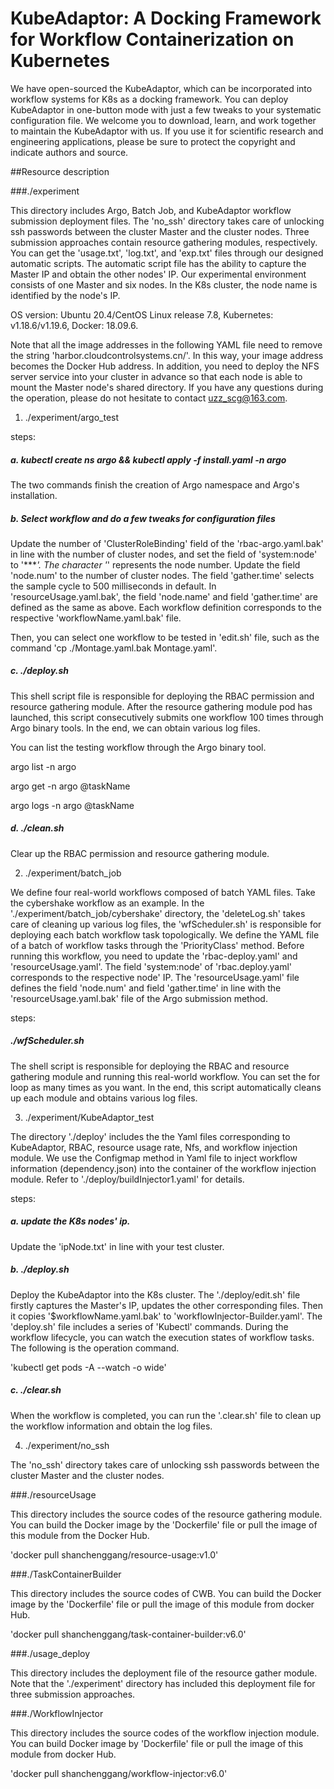 # KubeAdaptor: A Docking Framework for Workflow Containerization on Kubernetes
We have open-sourced the KubeAdaptor, which can be incorporated into workflow systems for K8s as a docking framework.
You can deploy KubeAdaptor in one-button mode with just a few tweaks to your systematic configuration file. 
We welcome you to download, learn, and work together to maintain the KubeAdaptor with us. If you use it for scientific research and 
engineering applications, please be sure to protect the copyright and indicate authors and source.

##Resource description

###./experiment

This directory includes Argo, Batch Job, and KubeAdaptor workflow submission deployment files.
The 'no_ssh' directory takes care of unlocking ssh passwords between the cluster Master and 
the cluster nodes.
Three submission approaches contain resource gathering modules, respectively.
You can get the 'usage.txt', 'log.txt', and 'exp.txt' files through our designed automatic scripts.
The automatic script file has the ability to capture the Master IP and obtain the other nodes' IP.
Our experimental environment consists of one Master and six nodes. In the K8s cluster, the node name 
is identified by the node's IP.

OS version: Ubuntu 20.4/CentOS Linux release 7.8, Kubernetes: v1.18.6/v1.19.6, Docker: 18.09.6.

Note that all the image addresses in the following YAML file need to remove the string 
'harbor.cloudcontrolsystems.cn/'. In this way, your image address becomes the Docker Hub address.
In addition, you need to deploy the NFS server service into your cluster in advance so that each node is able to
 mount the Master node's shared directory.
If you have any questions during the operation, please do not hesitate to contact uzz_scg@163.com.

1. ./experiment/argo_test

steps:

##### a. kubectl create ns argo && kubectl apply -f install.yaml -n argo

  The two commands finish the creation of Argo namespace and Argo's installation.

##### b. Select workflow and do a few tweaks for configuration files

Update the number of 'ClusterRoleBinding' field of the 'rbac-argo.yaml.bak' in line with the number of cluster nodes, and 
set the field of 'system:node' to '****'. The character '*' represents the node number.
Update the field 'node.num' to the number of cluster nodes. The field 'gather.time' selects 
  the sample cycle to 500 milliseconds in default. 
In 'resourceUsage.yaml.bak', the field 'node.name' and field 'gather.time' are defined as the same as above.
Each workflow definition corresponds to the respective 'workflowName.yaml.bak' file.

Then, you can select one workflow to be tested in 'edit.sh' file, such as the command 'cp ./Montage.yaml.bak Montage.yaml'.

##### c. ./deploy.sh

This shell script file is responsible for deploying the RBAC permission and resource gathering module.
After the resource gathering module pod has launched, this script consecutively
submits one workflow 100 times through Argo binary tools. In the end, we can obtain various log files.

You can list the testing workflow through the Argo binary tool.

  argo list -n argo

  argo get -n argo @taskName

  argo logs -n argo @taskName

##### d. ./clean.sh

Clear up the RBAC permission and resource gathering module.

2. ./experiment/batch_job

We define four real-world workflows composed of batch YAML files. Take the cybershake workflow as an example.
In the './experiment/batch_job/cybershake' directory,  the 'deleteLog.sh' takes care of cleaning up 
various log files, the 'wfScheduler.sh' is responsible for deploying each batch workflow task topologically.
We define the YAML file of a batch of workflow tasks through the 'PriorityClass' method.
Before running this workflow, you need to update the 'rbac-deploy.yaml' and 'resourceUsage.yaml'.
The field 'system:node' of 'rbac.deploy.yaml' corresponds to the respective node' IP.
The 'resourceUsage.yaml' file defines the field 'node.num' and field 'gather.time' in line with
the 'resourceUsage.yaml.bak' file of the Argo submission method.

steps:

##### ./wfScheduler.sh

The shell script is responsible for deploying the RBAC and resource gathering module and 
running this real-world workflow. 
You can set the for loop as many times as you want. In the end, 
this script automatically cleans up each module and obtains various log files.

3. ./experiment/KubeAdaptor_test

The directory './deploy' includes the the Yaml files corresponding to KubeAdaptor, RBAC, resource usage rate, Nfs, and workflow injection module.
We use the Configmap method in Yaml file to inject workflow information (dependency.json) into the container of the workflow injection module.
Refer to './deploy/buildInjector1.yaml' for details.

steps:

##### a. update the K8s nodes' ip.

Update the 'ipNode.txt' in line with your test cluster.

##### b. ./deploy.sh

Deploy the KubeAdaptor into the K8s cluster. The './deploy/edit.sh' file firstly captures the Master's IP,
updates the other corresponding files. Then it copies '$workflowName.yaml.bak' to 'workflowInjector-Builder.yaml'.
The 'deploy.sh' file includes a series of 'Kubectl' commands.
During the workflow lifecycle, you can watch the execution states of workflow tasks. The following is the operation command.

'kubectl get pods -A --watch -o wide'

##### c. ./clear.sh

When the workflow is completed, you can run the '.clear.sh' file to clean up the workflow information and obtain the log files.

4. ./experiment/no_ssh
   
The 'no_ssh' directory takes care of unlocking ssh passwords between the cluster Master and the cluster nodes.

###./resourceUsage

This directory includes the source codes of the resource gathering module.
You can build the Docker image by the 'Dockerfile' file or pull the image of this module from the Docker Hub.

'docker pull shanchenggang/resource-usage:v1.0'

###./TaskContainerBuilder

This directory includes the source codes of CWB.
You can build the Docker image by the 'Dockerfile' file or pull the image of this module from docker Hub.

'docker pull shanchenggang/task-container-builder:v6.0'

###./usage_deploy

This directory includes the deployment file of the resource gather module.
Note that the './experiment' directory has included this deployment file for three submission approaches.

###./WorkflowInjector

This directory includes the source codes of the workflow injection module.
You can build Docker image by 'Dockerfile' file or pull the image of this module from docker Hub.

'docker pull shanchenggang/workflow-injector:v6.0'
